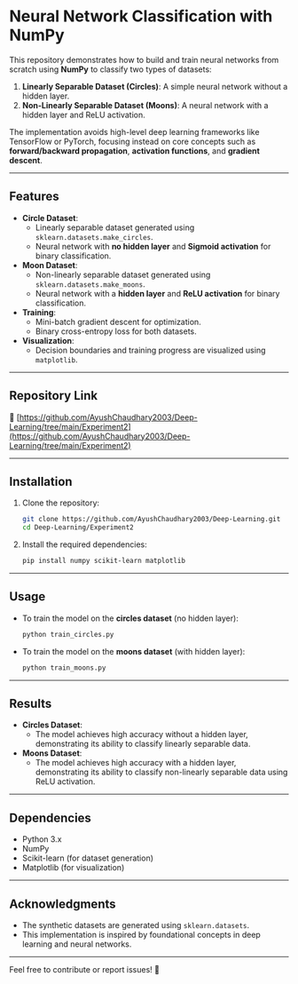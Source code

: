 # Neural Network Classification with NumPy

This repository demonstrates how to build and train neural networks from scratch using **NumPy** to classify two types of datasets:
1. **Linearly Separable Dataset (Circles)**: A simple neural network without a hidden layer.
2. **Non-Linearly Separable Dataset (Moons)**: A neural network with a hidden layer and ReLU activation.

The implementation avoids high-level deep learning frameworks like TensorFlow or PyTorch, focusing instead on core concepts such as **forward/backward propagation**, **activation functions**, and **gradient descent**.

---

## Features
- **Circle Dataset**:
  - Linearly separable dataset generated using `sklearn.datasets.make_circles`.
  - Neural network with **no hidden layer** and **Sigmoid activation** for binary classification.
- **Moon Dataset**:
  - Non-linearly separable dataset generated using `sklearn.datasets.make_moons`.
  - Neural network with a **hidden layer** and **ReLU activation** for binary classification.
- **Training**:
  - Mini-batch gradient descent for optimization.
  - Binary cross-entropy loss for both datasets.
- **Visualization**:
  - Decision boundaries and training progress are visualized using `matplotlib`.

---

## Repository Link
🔗 [https://github.com/AyushChaudhary2003/Deep-Learning/tree/main/Experiment2](https://github.com/AyushChaudhary2003/Deep-Learning/tree/main/Experiment2)

---

## Installation
1. Clone the repository:
   ```bash
   git clone https://github.com/AyushChaudhary2003/Deep-Learning.git
   cd Deep-Learning/Experiment2
   ```

2. Install the required dependencies:
   ```bash
   pip install numpy scikit-learn matplotlib
   ```

---

## Usage
- To train the model on the **circles dataset** (no hidden layer):
  ```bash
  python train_circles.py
  ```
- To train the model on the **moons dataset** (with hidden layer):
  ```bash
  python train_moons.py
  ```

---

## Results
- **Circles Dataset**:
  - The model achieves high accuracy without a hidden layer, demonstrating its ability to classify linearly separable data.
- **Moons Dataset**:
  - The model achieves high accuracy with a hidden layer, demonstrating its ability to classify non-linearly separable data using ReLU activation.

---

## Dependencies
- Python 3.x
- NumPy
- Scikit-learn (for dataset generation)
- Matplotlib (for visualization)

---

## Acknowledgments
- The synthetic datasets are generated using `sklearn.datasets`.
- This implementation is inspired by foundational concepts in deep learning and neural networks.

---

Feel free to contribute or report issues! 🚀
